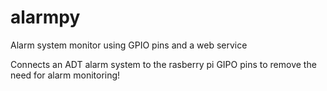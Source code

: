 # alarmpy
Alarm system monitor using GPIO pins and a web service

Connects an ADT alarm system to the rasberry pi GIPO pins to remove the need for alarm monitoring!
